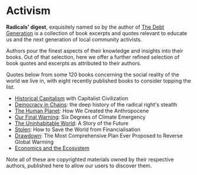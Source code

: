 Activism
========
**Radicals' digest**, exquisitely named so by the author of [The Debt Generation](/books/debtgeneration_B01K2EJTSC) is a collection of book excerpts and quotes relevant to educate us and the next generation of local community activists.


Authors pour the finest aspects of their knowledge and insights into their books. Out of that selection, here we offer a further refined selection of book quotes and excerpts as attributed to their authors.


Quotes below from some 120 books concerning the social reality of the world
we live in, with eight recently published books to consider topping the list.


* [Historical Capitalism](/books/historicalcapitalism_1844677664) with Capitalist Civilization
* [Democracy in Chains](/books/democracyinchains_1911344684): the deep history of the radical right's stealth
* [The Human Planet](/books/humanplanet_0241280885): How We Created the Anthropocene
* [Our Final Warning](/books/finalwarning_B07YN9WSN8): Six Degrees of Climate Emergency
* [The Uninhabitable World](/books/uninhabitableearth_0525576703): A Story of the Future
* [Stolen](/books/stolen): How to Save the World from Financialisation
* [Drawdown](/books/drawdown): The Most Comprehensive Plan Ever Proposed to Reverse Global Warming
* [Economics and the Ecosystem](/books/economicsecosystem_B07ZM9G22Y)


Note all of these are copyrighted materials owned by their respective authors, published here to allow our users to discover them.

